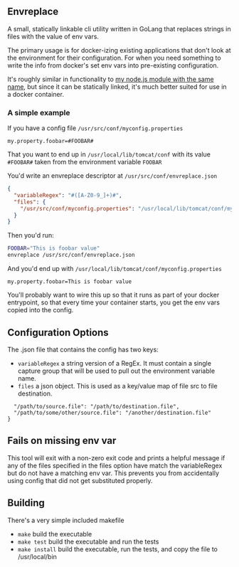 ## Envreplace

A small, statically linkable cli utility written in GoLang that replaces strings in files with the value of env vars.

The primary usage is for docker-izing existing applications that don't look at the environment for their configuration. For when you need something to write the info from docker's set env vars into pre-existing configuration.

It's roughly similar in functionality to [my node.js module with the same name](https://www.npmjs.com/package/envreplace), but since it can be statically linked, it's much better suited for use in a docker container.

### A simple example

If you have a config file `/usr/src/conf/myconfig.properties`
```
my.property.foobar=#FOOBAR#
```
That you want to end up in `/usr/local/lib/tomcat/conf` with its value `#FOOBAR#` taken from the environment variable `FOOBAR`

You'd write an envreplace descriptor at `/usr/src/conf/envreplace.json`
```json
{
  "variableRegex": "#([A-Z0-9_]+)#",
  "files": {
    "/usr/src/conf/myconfig.properties": "/usr/local/lib/tomcat/conf/myconfig.properties",
  }
}
```

Then you'd run:
```bash
FOOBAR="This is foobar value"
envreplace /usr/src/conf/envreplace.json
```

And you'd end up with `/usr/local/lib/tomcat/conf/myconfig.properties`
```
my.property.foobar=This is foobar value
```

You'll probably want to wire this up so that it runs as part of your docker entrypoint, so that every time your container starts, you get the env vars copied into the config.

## Configuration Options
The .json file that contains the config has two keys:
* `variableRegex` a string version of a RegEx.  It must contain a single capture group that will be used to pull out the environment variable name.
* `files` a json object.  This is used as a key/value map of file src to file destination.
``` files: {
  "/path/to/source.file": "/path/to/destination.file",
  "/path/to/some/other/source.file": "/another/destination.file"
}
```

## Fails on missing env var
This tool will exit with a non-zero exit code and prints a helpful message if any of the files specified in the files option have match the variableRegex but do not have a matching env var.  This prevents you from accidentally using config that did not get substituted properly.

## Building
There's a very simple included makefile

* `make` build the executable
* `make test` build the executable and run the tests
* `make install` build the executable, run the tests, and copy the file to /usr/local/bin
